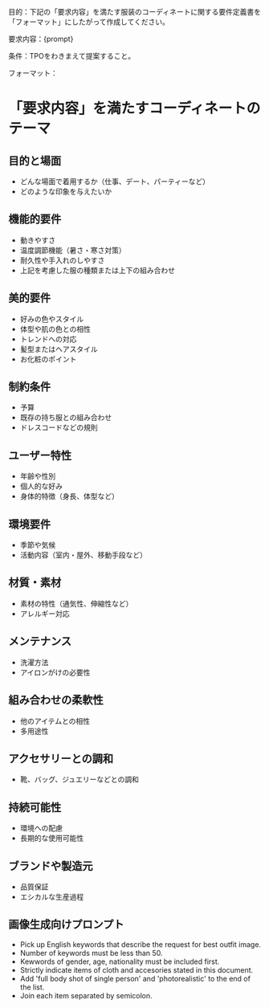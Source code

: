 目的：下記の「要求内容」を満たす服装のコーディネートに関する要件定義書を「フォーマット」にしたがって作成してください。

要求内容：{prompt}

条件：TPOをわきまえて提案すること。

フォーマット：

# 「要求内容」を満たすコーディネートのテーマ

## 目的と場面
- どんな場面で着用するか（仕事、デート、パーティーなど）
- どのような印象を与えたいか

## 機能的要件
- 動きやすさ
- 温度調節機能（暑さ・寒さ対策）
- 耐久性や手入れのしやすさ
- 上記を考慮した服の種類または上下の組み合わせ

## 美的要件
- 好みの色やスタイル
- 体型や肌の色との相性
- トレンドへの対応
- 髪型またはヘアスタイル
- お化粧のポイント

## 制約条件
- 予算
- 既存の持ち服との組み合わせ
- ドレスコードなどの規則

## ユーザー特性
- 年齢や性別
- 個人的な好み
- 身体的特徴（身長、体型など）

## 環境要件
- 季節や気候
- 活動内容（室内・屋外、移動手段など）

## 材質・素材
- 素材の特性（通気性、伸縮性など）
- アレルギー対応

## メンテナンス
- 洗濯方法
- アイロンがけの必要性

## 組み合わせの柔軟性
- 他のアイテムとの相性
- 多用途性

## アクセサリーとの調和
- 靴、バッグ、ジュエリーなどとの調和

## 持続可能性
- 環境への配慮
- 長期的な使用可能性

## ブランドや製造元
- 品質保証
- エシカルな生産過程

## 画像生成向けプロンプト
- Pick up English keywords that describe the request for best outfit image.
- Number of keywords must be less than 50.
- Kewwords of gender, age, nationality must be included first.
- Strictly indicate items of cloth and accesories stated in this document.
- Add 'full body shot of single person' and 'photorealistic' to the end of the list.
- Join each item separated by semicolon.
